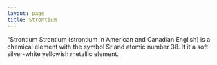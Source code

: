 ```yaml
---
layout: page
title: Strontium
---
```


“Strontium Strontium (strontium in American and Canadian English) is a chemical element with the symbol Sr and atomic
number 38. It it a soft silver-white yellowish metallic element.
